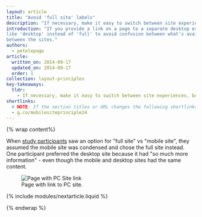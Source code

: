 ```yaml
---
layout: article
title: "Avoid 'full site' labels"
description: "If necessary, make it easy to switch between site experiences, but use labels like 'desktop' instead of 'full' to be clear that both sites offer a full experience."
introduction: "If you provide a link on a page to a separate desktop experience, use terms
like 'desktop' instead of 'full' to avoid confusion between what's available
between the sites."
authors:
  - petelepage
article:
  written_on: 2014-09-17
  updated_on: 2014-09-17
  order: 1
collection: layout-principles
key-takeaways:
  tldr: 
    - If necessary, make it easy to switch between site experiences, but use labels like "desktop" instead of "full" to be clear that both sites offer a full experience.
shortlinks: 
  # NOTE: If the section titles or URL changes the following shortlinks must be updated
  - g.co/mobilesiteprinciple24
---
```


{% wrap content%}

When [study participants](/web/fundamentals/principles/research-study.html) 
saw an option for "full site" vs "mobile site", they assumed the mobile site 
was condensed and chose the full site instead. One participant preferred the 
desktop site because it had "so much more information" - even though the 
mobile and desktop sites had the same content. 

<div class="clear g-wide--pull-1">
  <div class="g--half">
    <figure class="fluid">
      <img src="imgs/fullsite-good.png" srcset="imgs/fullsite-good.png 1x, imgs/fullsite-good-2x.png 2x" alt="Page with PC Site link">
      <figcaption>Page with link to PC site.</figcaption>
    </figure>
  </div>
  <div class="g--half g--last">

  </div>
</div>

{% include modules/nextarticle.liquid %}

{% endwrap %}
